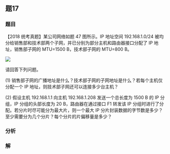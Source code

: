## 题17
### 题目
【2018 统考真题】某公司网络如题 47 图所示。IP 地址空间 192.168.1.0/24 被均分给销售部和技术部两个子网，并已分别为部分主机和路由器接口分配了 IP 地址，销售部子网的 MTU=1500 B，技术部子网的 MTU=800 B。

![](https://img.hwenyi.tech/202411222234023.webp)

请回答下列问题。

(1) 销售部子网的广播地址是什么？技术部子网的子网地址是什么？若每个主机仅分配一个 IP 地址，则技术部子网还可以连接多少台主机？

(2) 假设主机 192.168.1.1 向主机 192.168.1.208 发送一个总长度为 1500 B 的 IP 分组，IP 分组的头部长度为 20 B，路由器在通过接口 F1 转发该 IP 分组时进行了分配。若分片时尽可能分为最大片，则一个最大 IP 分片封装数据的字节数是多少？至少需要分为几个分片？每个分片的片偏移量是多少？
### 分析

### 解